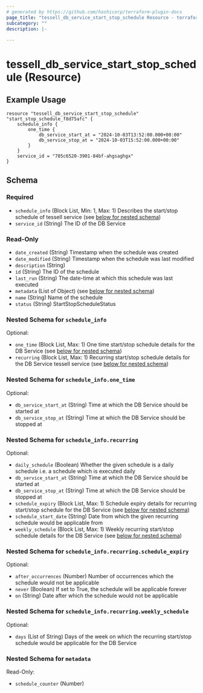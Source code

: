 ```yaml
---
# generated by https://github.com/hashicorp/terraform-plugin-docs
page_title: "tessell_db_service_start_stop_schedule Resource - terraform-provider-tessell"
subcategory: ""
description: |-
  
---
```


# tessell_db_service_start_stop_schedule (Resource)


## Example Usage
```
resource "tessell_db_service_start_stop_schedule" "start_stop_schedule_f8d75afc" {
	schedule_info {
		one_time {
			db_service_start_at = "2024-10-03T13:52:00.000+00:00"
			db_service_stop_at = "2024-10-03T15:52:00.000+00:00"
		}
	}
	service_id = "705c6520-3901-84bf-ahgsaghgx"
}
```


<!-- schema generated by tfplugindocs -->
## Schema

### Required

- `schedule_info` (Block List, Min: 1, Max: 1) Describes the start/stop schedule of tessell service (see [below for nested schema](#nestedblock--schedule_info))
- `service_id` (String) The ID of the DB Service

### Read-Only

- `date_created` (String) Timestamp when the schedule was created
- `date_modified` (String) Timestamp when the schedule was last modified
- `description` (String)
- `id` (String) The ID of the schedule
- `last_run` (String) The date-time at which this schedule was last executed
- `metadata` (List of Object) (see [below for nested schema](#nestedatt--metadata))
- `name` (String) Name of the schedule
- `status` (String) StartStopScheduleStatus

<a id="nestedblock--schedule_info"></a>
### Nested Schema for `schedule_info`

Optional:

- `one_time` (Block List, Max: 1) One time start/stop schedule details for the DB Service (see [below for nested schema](#nestedblock--schedule_info--one_time))
- `recurring` (Block List, Max: 1) Recurring start/stop schedule details for the DB Service tessell service (see [below for nested schema](#nestedblock--schedule_info--recurring))

<a id="nestedblock--schedule_info--one_time"></a>
### Nested Schema for `schedule_info.one_time`

Optional:

- `db_service_start_at` (String) Time at which the DB Service should be started at
- `db_service_stop_at` (String) Time at which the DB Service should be stopped at


<a id="nestedblock--schedule_info--recurring"></a>
### Nested Schema for `schedule_info.recurring`

Optional:

- `daily_schedule` (Boolean) Whether the given schedule is a daily schedule i.e. a schedule which is executed daily
- `db_service_start_at` (String) Time at which the DB Service should be started at
- `db_service_stop_at` (String) Time at which the DB Service should be stopped at
- `schedule_expiry` (Block List, Max: 1) Schedule expiry details for recurring start/stop schedule for the DB Service (see [below for nested schema](#nestedblock--schedule_info--recurring--schedule_expiry))
- `schedule_start_date` (String) Date from which the given recurring schedule would be applicable from
- `weekly_schedule` (Block List, Max: 1) Weekly recurring start/stop schedule details for the DB Service (see [below for nested schema](#nestedblock--schedule_info--recurring--weekly_schedule))

<a id="nestedblock--schedule_info--recurring--schedule_expiry"></a>
### Nested Schema for `schedule_info.recurring.schedule_expiry`

Optional:

- `after_occurrences` (Number) Number of occurrences which the schedule would not be applicable
- `never` (Boolean) If set to True, the schedule will be applicable forever
- `on` (String) Date after which the schedule would not be applicable


<a id="nestedblock--schedule_info--recurring--weekly_schedule"></a>
### Nested Schema for `schedule_info.recurring.weekly_schedule`

Optional:

- `days` (List of String) Days of the week on which the recurring start/stop schedule would be applicable for the DB Service




<a id="nestedatt--metadata"></a>
### Nested Schema for `metadata`

Read-Only:

- `schedule_counter` (Number)



